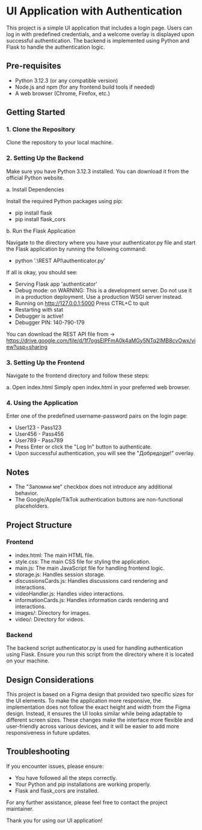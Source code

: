 # UI Application with Authentication

This project is a simple UI application that includes a login page. Users can log in with predefined credentials, and a welcome overlay is displayed upon successful authentication. The backend is implemented using Python and Flask to handle the authentication logic.

## Pre-requisites

- Python 3.12.3 (or any compatible version)
- Node.js and npm (for any frontend build tools if needed)
- A web browser (Chrome, Firefox, etc.)

## Getting Started

### 1. Clone the Repository

Clone the repository to your local machine.

### 2. Setting Up the Backend

Make sure you have Python 3.12.3 installed. You can download it from the official Python website.

a. Install Dependencies

Install the required Python packages using pip:

- pip install flask
- pip install flask_cors

b. Run the Flask Application

Navigate to the directory where you have your authenticator.py file and start the Flask application by running the following command:

- python '.\REST API\authenticator.py'

If all is okay, you should see:

- Serving Flask app 'authenticator'
- Debug mode: on
  WARNING: This is a development server. Do not use it in a production deployment. Use a production WSGI server instead.
- Running on http://127.0.0.1:5000
  Press CTRL+C to quit
- Restarting with stat
- Debugger is active!
- Debugger PIN: 140-790-179

You can download the REST API file from -> https://drive.google.com/file/d/1f7ogsElPFmA0k4aMGy5NTq2IMB8cvOwx/view?usp=sharing

### 3. Setting Up the Frontend

Navigate to the frontend directory and follow these steps:

a. Open index.html
Simply open index.html in your preferred web browser.

### 4. Using the Application

Enter one of the predefined username-password pairs on the login page:

- User123 - Pass123
- User456 - Pass456
- User789 - Pass789
- Press Enter or click the "Log In" button to authenticate.
- Upon successful authentication, you will see the "Добредојде!" overlay.

## Notes

- The "Запомни ме" checkbox does not introduce any additional behavior.
- The Google/Apple/TikTok authentication buttons are non-functional placeholders.

## Project Structure

### Frontend

- index.html: The main HTML file.
- style.css: The main CSS file for styling the application.
- main.js: The main JavaScript file for handling frontend logic.
- storage.js: Handles session storage.
- discussionsCards.js: Handles discussions card rendering and interactions.
- videoHandler.js: Handles video interactions.
- informationCards.js: Handles information cards rendering and interactions.
- images/: Directory for images.
- video/: Directory for videos.

### Backend

The backend script authenticator.py is used for handling authentication using Flask. Ensure you run this script from the directory where it is located on your machine.

## Design Considerations

This project is based on a Figma design that provided two specific sizes for the UI elements. To make the application more responsive, the implementation does not follow the exact height and width from the Figma design. Instead, it ensures the UI looks similar while being adaptable to different screen sizes. These changes make the interface more flexible and user-friendly across various devices, and it will be easier to add more responsiveness in future updates.

## Troubleshooting

If you encounter issues, please ensure:

- You have followed all the steps correctly.
- Your Python and pip installations are working properly.
- Flask and flask_cors are installed.

For any further assistance, please feel free to contact the project maintainer.

Thank you for using our UI application!
